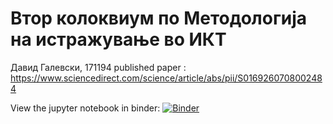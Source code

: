 # Втор колоквиум по Методологија на истражување во ИКТ
Давид Галевски, 171194
published paper : https://www.sciencedirect.com/science/article/abs/pii/S0169260708002484

View the jupyter notebook in binder: [![Binder](https://mybinder.org/badge_logo.svg)](https://mybinder.org/v2/gh/becutandavid/ikt_kolokvium2/HEAD)
